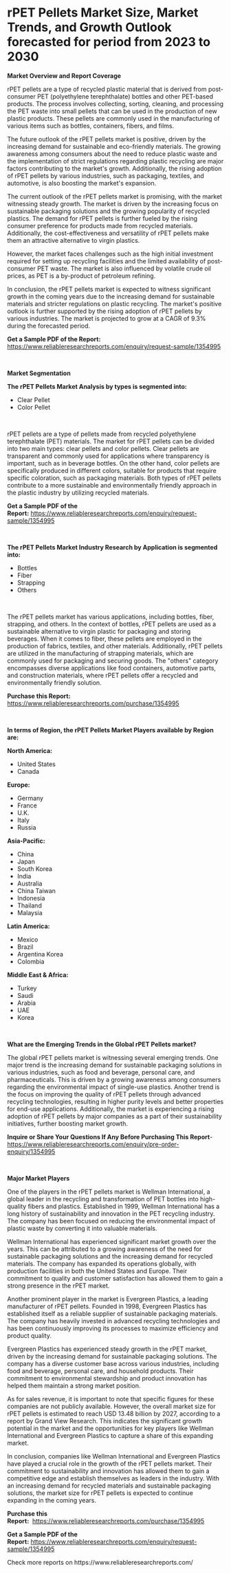 <p><h1>rPET Pellets Market Size, Market Trends, and Growth Outlook forecasted for period from 2023 to 2030</h1></p><p><strong>Market Overview and Report Coverage</strong></p>
<p><p>rPET pellets are a type of recycled plastic material that is derived from post-consumer PET (polyethylene terephthalate) bottles and other PET-based products. The process involves collecting, sorting, cleaning, and processing the PET waste into small pellets that can be used in the production of new plastic products. These pellets are commonly used in the manufacturing of various items such as bottles, containers, fibers, and films.</p><p>The future outlook of the rPET pellets market is positive, driven by the increasing demand for sustainable and eco-friendly materials. The growing awareness among consumers about the need to reduce plastic waste and the implementation of strict regulations regarding plastic recycling are major factors contributing to the market's growth. Additionally, the rising adoption of rPET pellets by various industries, such as packaging, textiles, and automotive, is also boosting the market's expansion.</p><p>The current outlook of the rPET pellets market is promising, with the market witnessing steady growth. The market is driven by the increasing focus on sustainable packaging solutions and the growing popularity of recycled plastics. The demand for rPET pellets is further fueled by the rising consumer preference for products made from recycled materials. Additionally, the cost-effectiveness and versatility of rPET pellets make them an attractive alternative to virgin plastics.</p><p>However, the market faces challenges such as the high initial investment required for setting up recycling facilities and the limited availability of post-consumer PET waste. The market is also influenced by volatile crude oil prices, as PET is a by-product of petroleum refining.</p><p>In conclusion, the rPET pellets market is expected to witness significant growth in the coming years due to the increasing demand for sustainable materials and stricter regulations on plastic recycling. The market's positive outlook is further supported by the rising adoption of rPET pellets by various industries. The market is projected to grow at a CAGR of 9.3% during the forecasted period.</p></p>
<p><strong>Get a Sample PDF of the Report:</strong> <a href="https://www.reliableresearchreports.com/enquiry/request-sample/1354995">https://www.reliableresearchreports.com/enquiry/request-sample/1354995</a></p>
<p>&nbsp;</p>
<p><strong>Market Segmentation</strong></p>
<p><strong>The rPET Pellets Market Analysis by types is segmented into:</strong></p>
<p><ul><li>Clear Pellet</li><li>Color Pellet</li></ul></p>
<p>&nbsp;</p>
<p><p>rPET pellets are a type of pellets made from recycled polyethylene terephthalate (PET) materials. The market for rPET pellets can be divided into two main types: clear pellets and color pellets. Clear pellets are transparent and commonly used for applications where transparency is important, such as in beverage bottles. On the other hand, color pellets are specifically produced in different colors, suitable for products that require specific coloration, such as packaging materials. Both types of rPET pellets contribute to a more sustainable and environmentally friendly approach in the plastic industry by utilizing recycled materials.</p></p>
<p><strong>Get a Sample PDF of the Report:</strong>&nbsp;<a href="https://www.reliableresearchreports.com/enquiry/request-sample/1354995">https://www.reliableresearchreports.com/enquiry/request-sample/1354995</a></p>
<p>&nbsp;</p>
<p><strong>The rPET Pellets Market Industry Research by Application is segmented into:</strong></p>
<p><ul><li>Bottles</li><li>Fiber</li><li>Strapping</li><li>Others</li></ul></p>
<p>&nbsp;</p>
<p><p>The rPET pellets market has various applications, including bottles, fiber, strapping, and others. In the context of bottles, rPET pellets are used as a sustainable alternative to virgin plastic for packaging and storing beverages. When it comes to fiber, these pellets are employed in the production of fabrics, textiles, and other materials. Additionally, rPET pellets are utilized in the manufacturing of strapping materials, which are commonly used for packaging and securing goods. The "others" category encompasses diverse applications like food containers, automotive parts, and construction materials, where rPET pellets offer a recycled and environmentally friendly solution.</p></p>
<p><strong>Purchase this Report:</strong>&nbsp; <a href="https://www.reliableresearchreports.com/purchase/1354995">https://www.reliableresearchreports.com/purchase/1354995</a></p>
<p>&nbsp;</p>
<p><strong>In terms of Region, the rPET Pellets Market Players available by Region are:</strong></p>
<p>
    <p> <strong> North America: </strong>
        <ul>
            <li>United States</li>
            <li>Canada</li>
        </ul>
        </p> 
    <p> <strong> Europe: </strong>
        <ul>
            <li>Germany</li>
            <li>France</li>
            <li>U.K.</li>
            <li>Italy</li>
            <li>Russia</li>
        </ul>
        </p> 
    <p> <strong> Asia-Pacific: </strong>
        <ul>
            <li>China</li>
            <li>Japan</li>
            <li>South Korea</li>
            <li>India</li>
            <li>Australia</li>
            <li>China Taiwan</li>
            <li>Indonesia</li>
            <li>Thailand</li>
            <li>Malaysia</li>
        </ul>
        </p> 
    <p> <strong> Latin America: </strong>
        <ul>
            <li>Mexico</li>
            <li>Brazil</li>
            <li>Argentina Korea</li>
            <li>Colombia</li>
        </ul>
        </p> 
    <p> <strong> Middle East & Africa: </strong>
        <ul>
            <li>Turkey</li>
            <li>Saudi</li>
            <li>Arabia</li>
            <li>UAE</li>
            <li>Korea</li>
        </ul>
    </p>
    </p>
<p>&nbsp;</p>
<p><strong>What are the Emerging Trends in the Global rPET Pellets market?</strong></p>
<p><p>The global rPET pellets market is witnessing several emerging trends. One major trend is the increasing demand for sustainable packaging solutions in various industries, such as food and beverage, personal care, and pharmaceuticals. This is driven by a growing awareness among consumers regarding the environmental impact of single-use plastics. Another trend is the focus on improving the quality of rPET pellets through advanced recycling technologies, resulting in higher purity levels and better properties for end-use applications. Additionally, the market is experiencing a rising adoption of rPET pellets by major companies as a part of their sustainability initiatives, further boosting market growth.</p></p>
<p><strong>Inquire or Share Your Questions If Any Before Purchasing This Report</strong>- <a href="https://www.reliableresearchreports.com/enquiry/pre-order-enquiry/1354995">https://www.reliableresearchreports.com/enquiry/pre-order-enquiry/1354995</a></p>
<p>&nbsp;</p>
<p><strong>Major Market Players</strong></p>
<p><p>One of the players in the rPET pellets market is Wellman International, a global leader in the recycling and transformation of PET bottles into high-quality fibers and plastics. Established in 1999, Wellman International has a long history of sustainability and innovation in the PET recycling industry. The company has been focused on reducing the environmental impact of plastic waste by converting it into valuable materials.</p><p>Wellman International has experienced significant market growth over the years. This can be attributed to a growing awareness of the need for sustainable packaging solutions and the increasing demand for recycled materials. The company has expanded its operations globally, with production facilities in both the United States and Europe. Their commitment to quality and customer satisfaction has allowed them to gain a strong presence in the rPET market.</p><p>Another prominent player in the market is Evergreen Plastics, a leading manufacturer of rPET pellets. Founded in 1998, Evergreen Plastics has established itself as a reliable supplier of sustainable packaging materials. The company has heavily invested in advanced recycling technologies and has been continuously improving its processes to maximize efficiency and product quality.</p><p>Evergreen Plastics has experienced steady growth in the rPET market, driven by the increasing demand for sustainable packaging solutions. The company has a diverse customer base across various industries, including food and beverage, personal care, and household products. Their commitment to environmental stewardship and product innovation has helped them maintain a strong market position.</p><p>As for sales revenue, it is important to note that specific figures for these companies are not publicly available. However, the overall market size for rPET pellets is estimated to reach USD 13.48 billion by 2027, according to a report by Grand View Research. This indicates the significant growth potential in the market and the opportunities for key players like Wellman International and Evergreen Plastics to capture a share of this expanding market.</p><p>In conclusion, companies like Wellman International and Evergreen Plastics have played a crucial role in the growth of the rPET pellets market. Their commitment to sustainability and innovation has allowed them to gain a competitive edge and establish themselves as leaders in the industry. With an increasing demand for recycled materials and sustainable packaging solutions, the market size for rPET pellets is expected to continue expanding in the coming years.</p></p>
<p><strong>Purchase this Report:</strong>&nbsp;&nbsp;<a href="https://www.reliableresearchreports.com/purchase/1354995">https://www.reliableresearchreports.com/purchase/1354995</a></p>
<p></p>
<p><strong>Get a Sample PDF of the Report:</strong>&nbsp;<a href="https://www.reliableresearchreports.com/enquiry/request-sample/1354995">https://www.reliableresearchreports.com/enquiry/request-sample/1354995</a></p>
<p>Check more reports on https://www.reliableresearchreports.com/</p>